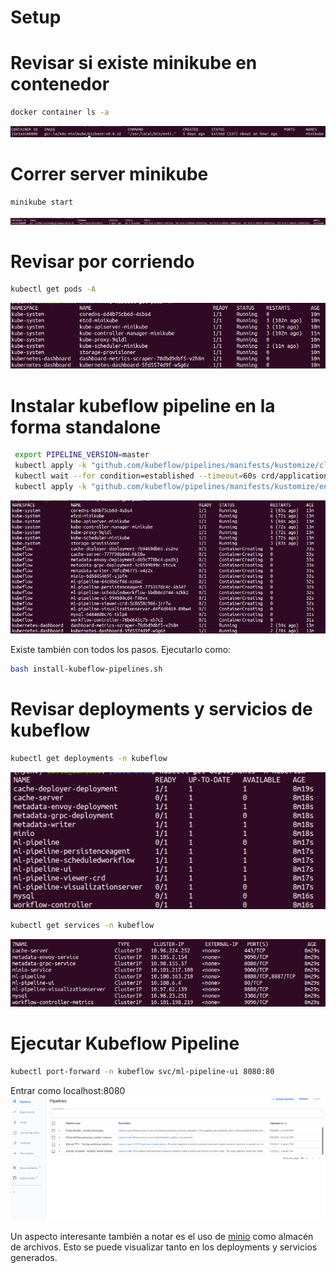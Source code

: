 # Setup


# Revisar si existe minikube en contenedor
```bash
docker container ls -a 
```
![](images/docker-minikube.png)

# Correr server minikube
```bash
minikube start 
```
![](images/docker-minikube-after-command.png)

# Revisar por corriendo
```bash
kubectl get pods -A
```
![](images/pods-before-install-pipeline.png)

# Instalar kubeflow pipeline en la forma standalone
```bash
 export PIPELINE_VERSION=master
 kubectl apply -k "github.com/kubeflow/pipelines/manifests/kustomize/cluster-scoped-resources?timeout=90s?ref=$PIPELINE_VERSION"
 kubectl wait --for condition=established --timeout=60s crd/applications.app.k8s.io
 kubectl apply -k "github.com/kubeflow/pipelines/manifests/kustomize/env/platform-agnostic-pns?timeout=90s?ref=$PIPELINE_VERSION"
```
![](images/pods-after-install-pipeline.png)

Existe también con todos los pasos. Ejecutarlo como:
```bash
bash install-kubeflow-pipelines.sh
``` 

# Revisar deployments y servicios de kubeflow
```bash
kubectl get deployments -n kubeflow
```
![](images/kubeflow-deployments.png)

```bash
kubectl get services -n kubeflow
```
![](images/kubeflow-services.png)

# Ejecutar Kubeflow Pipeline
```bash
kubectl port-forward -n kubeflow svc/ml-pipeline-ui 8080:80
```
Entrar como localhost:8080
![](images/kubeflow-ui.png)


Un aspecto interesante también a notar es el uso de [minio](https://min.io/) como almacén de archivos. Esto se puede visualizar tanto en los deployments y servicios generados.
